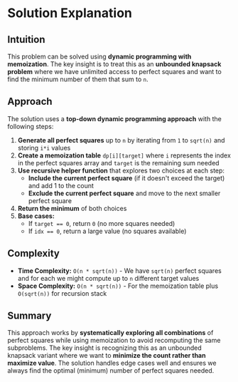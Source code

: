 
# Solution Explanation

## Intuition
This problem can be solved using **dynamic programming with memoization**. The key insight is to treat this as an **unbounded knapsack problem** where we have unlimited access to perfect squares and want to find the minimum number of them that sum to `n`.

## Approach
The solution uses a **top-down dynamic programming approach** with the following steps:

1. **Generate all perfect squares** up to `n` by iterating from `1` to `sqrt(n)` and storing `i*i` values
2. **Create a memoization table** `dp[i][target]` where `i` represents the index in the perfect squares array and `target` is the remaining sum needed
3. **Use recursive helper function** that explores two choices at each step:
   - **Include the current perfect square** (if it doesn't exceed the target) and add 1 to the count
   - **Exclude the current perfect square** and move to the next smaller perfect square
4. **Return the minimum** of both choices
5. **Base cases:**
   - If `target == 0`, return `0` (no more squares needed)
   - If `idx == 0`, return a large value (no squares available)

## Complexity
- **Time Complexity:** `O(n * sqrt(n))` - We have `sqrt(n)` perfect squares and for each we might compute up to `n` different target values
- **Space Complexity:** `O(n * sqrt(n))` - For the memoization table plus `O(sqrt(n))` for recursion stack

## Summary
This approach works by **systematically exploring all combinations** of perfect squares while using memoization to avoid recomputing the same subproblems. The key insight is recognizing this as an unbounded knapsack variant where we want to **minimize the count rather than maximize value**. The solution handles edge cases well and ensures we always find the optimal (minimum) number of perfect squares needed.

